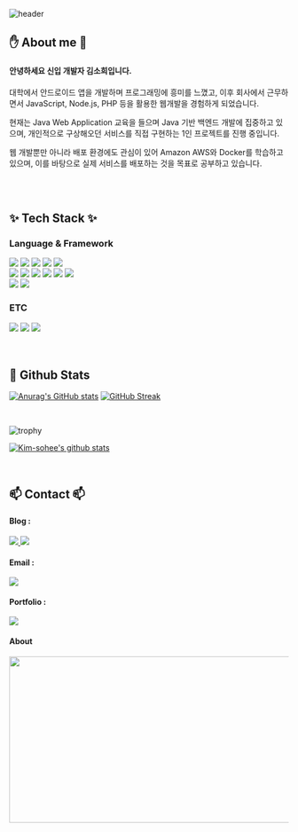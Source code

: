 <!-- 타이틀 부분 -->
![header](https://capsule-render.vercel.app/api?type=blur&height=260&color=gradient&text=Kim%20Sohee&fontColor=black&section=header&reversal=false&descAlign=50&descSize=0&textBg=false)


<!-- 내용 부분 -->
## ✋ About me 🤚
#### 안녕하세요 신입 개발자 김소희입니다.
대학에서 안드로이드 앱을 개발하며 프로그래밍에 흥미를 느꼈고, 이후 회사에서 근무하면서 JavaScript, Node.js, PHP 등을 활용한 웹개발을 경험하게 되었습니다. 

현재는 Java Web Application 교육을 들으며 Java 기반 백엔드 개발에 집중하고 있으며, 개인적으로 구상해오던 서비스를 직접 구현하는 1인 프로젝트를 진행 중입니다.

웹 개발뿐만 아니라 배포 환경에도 관심이 있어 Amazon AWS와 Docker를 학습하고 있으며, 이를 바탕으로 실제 서비스를 배포하는 것을 목표로 공부하고 있습니다.

<br>
<br>

## ✨ Tech Stack ✨
### Language & Framework
<span>
  <!-- html & css -->
  <img src="https://img.shields.io/badge/HTML5-E34F26?style=flat-square&logo=html5&logoColor=white"/> 
  <img src="https://img.shields.io/badge/CSS3-1572B6?style=flat-square&logo=css3&logoColor=white"/> 
  <!-- JavaScript -->
  <img src="https://img.shields.io/badge/JavaScript-F7DF1E?style=flat-square&logo=JavaScript&logoColor=white"/>
  <!-- VUE.JS -->
  <img src="https://img.shields.io/badge/Vue.js-4FC08D?style=flat-square&logo=vuedotjs&logoColor=white&Color=white"/>
  <!-- React -->
  <img src="https://img.shields.io/badge/React-61DAFB?style=flat-square&logo=React&logoColor=white&Color=white"/>
<br>
  <!-- Java -->
  <img src="https://img.shields.io/badge/JAVA-C00000?style=flat-square&logo=coffeescript&logoColor=white&Color=white"/>
  <!-- C -->
  <img src="https://img.shields.io/badge/C-A8B9CC?style=flat-square&logo=c&logoColor=white&Color=white"/>
  <!-- Python -->
  <img src="https://img.shields.io/badge/Python-3776AB?style=flat-square&logo=python&logoColor=white&Color=white"/>
  <!-- Spring -->
  <img src="https://img.shields.io/badge/Spring-6DB33F?style=flat-square&logo=spring&logoColor=white&Color=white"/>
  <!-- PHP -->
  <img src="https://img.shields.io/badge/PHP-777BB4?style=flat-square&logo=php&logoColor=white&Color=white"/>
  <!-- Node -->
  <img src="https://img.shields.io/badge/Node.js-5FA04E?style=flat-square&logo=nodedotjs&logoColor=white&Color=white"/>
<br>
  <!-- MySQL -->
  <img src="https://img.shields.io/badge/MySQL-4479A1?style=flat-square&logo=MySQL&logoColor=white"/>
  <!-- Oracle -->
  <img src="https://img.shields.io/badge/Oracle-FF3621?style=flat-square&logo=databricks&logoColor=white"/>
</span>

### ETC
<span>
  <!-- AWS -->
  <img src="https://img.shields.io/badge/aws-232F3E?style=flat-square&logo=amazonwebservices&logoColor=white"/>
  <!-- Docker -->
  <img src="https://img.shields.io/badge/Docker-2496ED?style=flat-square&logo=docker&logoColor=white"/>
  <!-- Git -->
  <img src="https://img.shields.io/badge/Git-F05032?style=flat-square&logo=git&logoColor=white"/>
  
</span>
<br>
<br>
<br>

## 🤔 Github Stats
[![Anurag's GitHub stats](https://github-readme-stats.vercel.app/api?username=Kim-sohee)](https://github.com/anuraghazra/github-readme-stats)
[![GitHub Streak](https://streak-stats.demolab.com?user=Kim-sohee&theme=radical)](https://git.io/streak-stats)
<!--[![Top Langs](https://github-readme-stats.vercel.app/api/top-langs/?username=Kim-sohee)](https://github.com/anuraghazra/github-readme-stats)-->

<br>

![trophy](https://github-profile-trophy.vercel.app/?username=Kim-sohee&theme=flat&column=8)

[![Kim-sohee's github stats](https://github-readme-stats.vercel.app/api/top-langs/?username=Kim-sohee&show_icons=true&hide_border=true&title_color=004386&icon_color=004386&layout=compact)](https://github.com/Kim-sohee)

<br>

## 📫 Contact 📫
#### Blog : 
  <a href="https://www.notion.so/1de26c57ecad80579d03ca1b16bc5ee4">
    <img src="https://img.shields.io/badge/notion-000000?style=flat-square&logo=notion&logoColor=white"/>
  </a> 
  <a href="https://blog.naver.com/qpdlql013">
    <img src="https://img.shields.io/badge/naver-03C75A?style=flat-square&logo=naver&logoColor=white"/>
  </a> 

#### Email :
  <a href="mailto:kimsohee980@naver.com">
    <img
      <img src="https://img.shields.io/badge/gmail-EA4335?style=flat-square&logo=gmail&logoColor=white"/>
  </a>

#### Portfolio :
  <a href="https://www.canva.com/design/DAGrthvwp9U/i-N3k27MqLdn4zHtNIh6NA/edit?utm_content=DAGrthvwp9U&utm_campaign=designshare&utm_medium=link2&utm_source=sharebutton">
    <img src="https://img.shields.io/badge/portfolio-EB508D?style=flat-square&logo=protondrive&logoColor=white"/>
  </a>

#### About
 <div align=center>
    <a href="https://www.gitanimals.org/en_US?utm_medium=image&utm_source=yudinee&utm_content=farm">
      <img
        src="https://render.gitanimals.org/farms/Kim-sohee"
        width="600"
        height="300"
      />
    </a>
  </div>
